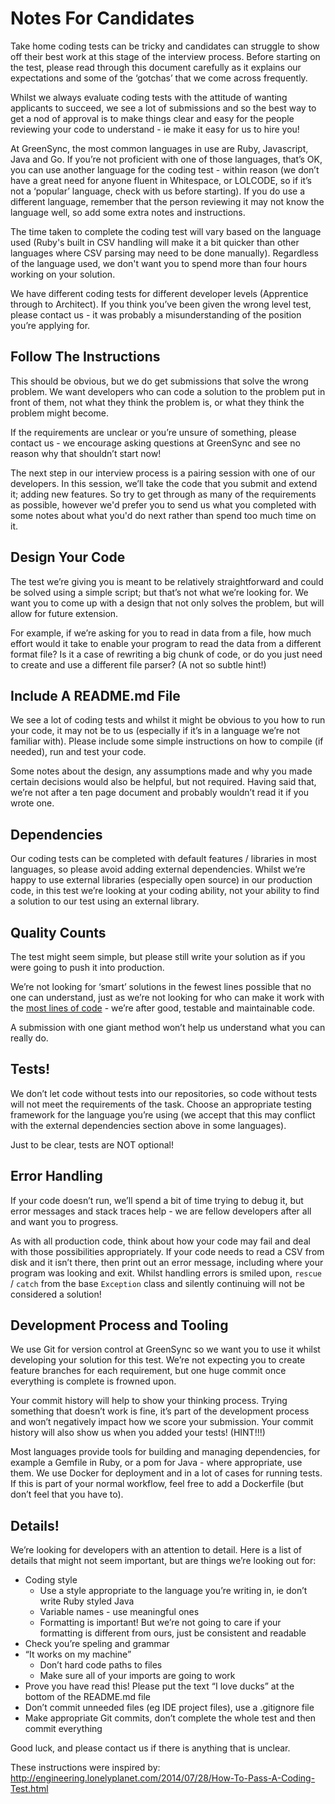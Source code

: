 # Notes For Candidates

Take home coding tests can be tricky and candidates can struggle to show off their best work at this stage of the interview process. Before starting on the test, please read through this document carefully as it explains our expectations and some of the ‘gotchas’ that we come across frequently.

Whilst we always evaluate coding tests with the attitude of wanting applicants to succeed, we see a lot of submissions and so the best way to get a nod of approval is to make things clear and easy for the people reviewing your code to understand - ie make it easy for us to hire you!

At GreenSync, the most common languages in use are Ruby, Javascript, Java and Go. If you’re not proficient with one of those languages, that’s OK, you can use another language for the coding test - within reason (we don’t have a great need for anyone fluent in Whitespace, or LOLCODE, so if it’s not a ‘popular’ language, check with us before starting). If you do use a different language, remember that the person reviewing it may not know the language well, so add some extra notes and instructions.

The time taken to complete the coding test will vary based on the language used (Ruby's built in CSV handling will make it a bit quicker than other languages where CSV parsing may need to be done manually). Regardless of the language used, we don't want you to spend more than four hours working on your solution.

We have different coding tests for different developer levels (Apprentice through to Architect). If you think you’ve been given the wrong level test, please contact us - it was probably a misunderstanding of the position you’re applying for.

## Follow The Instructions

This should be obvious, but we do get submissions that solve the wrong problem. We want developers who can code a solution to the problem put in front of them, not what they think the problem is, or what they think the problem might become.  

If the requirements are unclear or you’re unsure of something, please contact us - we encourage asking questions at GreenSync and see no reason why that shouldn’t start now!

The next step in our interview process is a pairing session with one of our developers. In this session, we’ll take the code that you submit and extend it; adding new features. So try to get through as many of the requirements as possible, however we'd prefer you to send us what you completed with some notes about what you'd do next rather than spend too much time on it.

## Design Your Code

The test we’re giving you is meant to be relatively straightforward and could be solved using a simple script; but that’s not what we’re looking for. We want you to come up with a design that not only solves the problem, but will allow for future extension. 

For example, if we’re asking for you to read in data from a file, how much effort would it take to enable your program to read the data from a different format file? Is it a case of rewriting a big chunk of code, or do you just need to create and use a different file parser? (A not so subtle hint!)

## Include A README.md File

We see a lot of coding tests and whilst it might be obvious to you how to run your code, it may not be to us (especially if it’s in a language we’re not familiar with). Please include some simple instructions on how to compile (if needed), run and test your code.

Some notes about the design, any assumptions made and why you made certain decisions would also be helpful, but not required. Having said that, we’re not after a ten page document and probably wouldn’t read it if you wrote one.

## Dependencies

Our coding tests can be completed with default features / libraries in most languages, so please avoid adding external dependencies. Whilst we’re happy to use external libraries (especially open source) in our production code, in this test we’re looking at your coding ability, not your ability to find a solution to our test using an external library.

## Quality Counts

The test might seem simple, but please still write your solution as if you were going to push it into production. 

We’re not looking for ‘smart’ solutions in the fewest lines possible that no one can understand, just as we’re not looking for who can make it work with the [most lines of code](https://github.com/EnterpriseQualityCoding/FizzBuzzEnterpriseEdition) - we’re after good, testable and maintainable code.

A submission with one giant method won’t help us understand what you can really do.

## Tests!

We don’t let code without tests into our repositories, so code without tests will not meet the requirements of the task. Choose an appropriate testing framework for the language you’re using (we accept that this may conflict with the external dependencies section above in some languages).

Just to be clear, tests are NOT optional!

## Error Handling

If your code doesn’t run, we’ll spend a bit of time trying to debug it, but error messages and stack traces help - we are fellow developers after all and want you to progress. 

As with all production code, think about how your code may fail and deal with those possibilities appropriately. If your code needs to read a CSV from disk and it isn’t there, then print out an error message, including where your program was looking and exit. Whilst handling errors is smiled upon, `rescue` / `catch` from the base `Exception` class and silently continuing will not be considered a solution!

## Development Process and Tooling

We use Git for version control at GreenSync so we want you to use it whilst developing your solution for this test. We’re not expecting you to create feature branches for each requirement, but one huge commit once everything is complete is frowned upon.

Your commit history will help to show your thinking process. Trying something that doesn’t work is fine, it’s part of the development process and won’t negatively impact how we score your submission. Your commit history will also show us when you added your tests! (HINT!!!)

Most languages provide tools for building and managing dependencies, for example a Gemfile in Ruby, or a pom for Java - where appropriate, use them. We use Docker for deployment and in a lot of cases for running tests. If this is part of your normal workflow, feel free to add a Dockerfile (but don’t feel that you have to).

## Details!

We’re looking for developers with an attention to detail. Here is a list of details that might not seem important, but are things we’re looking out for:

* Coding style
  * Use a style appropriate to the language you’re writing in, ie don’t write Ruby styled Java
  * Variable names - use meaningful ones
  * Formatting is important! But we’re not going to care if your formatting is different from ours, just be consistent and readable
* Check you’re speling and grammar
* “It works on my machine”
  * Don’t hard code paths to files
  * Make sure all of your imports are going to work
* Prove you have read this! Please put the text “I love ducks” at the bottom of the README.md file
* Don’t commit unneeded files (eg IDE project files), use a .gitignore file
* Make appropriate Git commits, don’t complete the whole test and then commit everything

Good luck, and please contact us if there is anything that is unclear.







These instructions were inspired by: http://engineering.lonelyplanet.com/2014/07/28/How-To-Pass-A-Coding-Test.html

